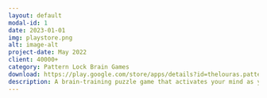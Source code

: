 ```yaml
---
layout: default
modal-id: 1
date: 2023-01-01
img: playstore.png
alt: image-alt
project-date: May 2022
client: 40000+  
category: Pattern Lock Brain Games
download: https://play.google.com/store/apps/details?id=thelouras.pattern.game
description: A brain-training puzzle game that activates your mind as you play. When you've got a spare moment, on your daily commute, or before going to bed, why not experience what it feels like to activate your mind?
---
```



